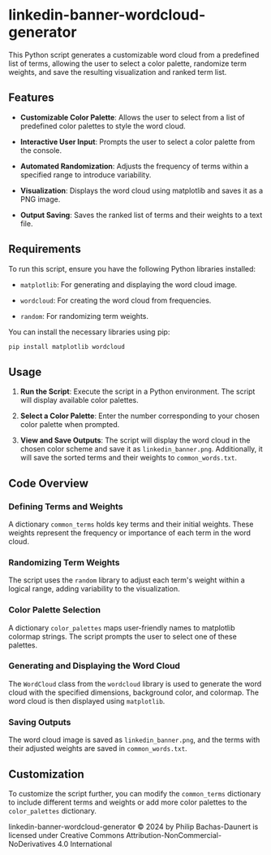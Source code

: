 # linkedin-banner-wordcloud-generator
This Python script generates a customizable word cloud from a predefined list of terms, allowing the user to select a color palette, randomize term weights, and save the resulting visualization and ranked term list.

## Features

- **Customizable Color Palette**: Allows the user to select from a list of predefined color palettes to style the word cloud.

- **Interactive User Input**: Prompts the user to select a color palette from the console.

- **Automated Randomization**: Adjusts the frequency of terms within a specified range to introduce variability.

- **Visualization**: Displays the word cloud using matplotlib and saves it as a PNG image.

- **Output Saving**: Saves the ranked list of terms and their weights to a text file.

## Requirements

To run this script, ensure you have the following Python libraries installed:

- `matplotlib`: For generating and displaying the word cloud image.

- `wordcloud`: For creating the word cloud from frequencies.

- `random`: For randomizing term weights.

You can install the necessary libraries using pip:

```bash
pip install matplotlib wordcloud
```

## Usage

1. **Run the Script**: Execute the script in a Python environment. The script will display available color palettes.

2. **Select a Color Palette**: Enter the number corresponding to your chosen color palette when prompted.

3. **View and Save Outputs**: The script will display the word cloud in the chosen color scheme and save it as `linkedin_banner.png`. Additionally, it will save the sorted terms and their weights to `common_words.txt`.

## Code Overview

### Defining Terms and Weights

A dictionary `common_terms` holds key terms and their initial weights. These weights represent the frequency or importance of each term in the word cloud.

### Randomizing Term Weights

The script uses the `random` library to adjust each term's weight within a logical range, adding variability to the visualization.

### Color Palette Selection

A dictionary `color_palettes` maps user-friendly names to matplotlib colormap strings. The script prompts the user to select one of these palettes.

### Generating and Displaying the Word Cloud

The `WordCloud` class from the `wordcloud` library is used to generate the word cloud with the specified dimensions, background color, and colormap. The word cloud is then displayed using `matplotlib`.

### Saving Outputs

The word cloud image is saved as `linkedin_banner.png`, and the terms with their adjusted weights are saved in `common_words.txt`.

## Customization

To customize the script further, you can modify the `common_terms` dictionary to include different terms and weights or add more color palettes to the `color_palettes` dictionary.

linkedin-banner-wordcloud-generator © 2024 by Philip Bachas-Daunert is licensed under Creative Commons Attribution-NonCommercial-NoDerivatives 4.0 International
